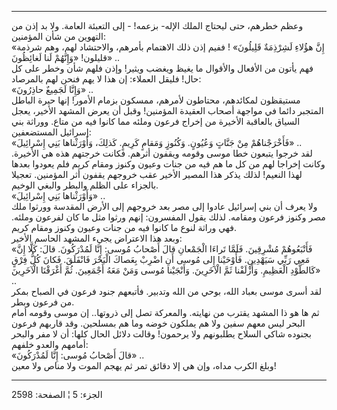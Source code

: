 ------------------------------------------------------------------------

وعظم خطرهم، حتى ليحتاج الملك الإله- بزعمه! - إلى التعبئة العامة. ولا بد
إذن من التهوين من شأن المؤمنين:  
«إِنَّ هؤُلاءِ لَشِرْذِمَةٌ قَلِيلُونَ» ! ففيم إذن ذلك الاهتمام بأمرهم، والاحتشاد لهم،
وهم شرذمة قليلون! «وَإِنَّهُمْ لَنا لَغائِظُونَ» ..  
فهم يأتون من الأفعال والأقوال ما يغيظ ويغضب ويثير! وإذن فلهم شأن وخطر
على كل حال! فليقل العملاء: إن هذا لا يهم فنحن لهم بالمرصاد:  
«وَإِنَّا لَجَمِيعٌ حاذِرُونَ» ..  
مستيقظون لمكائدهم، محتاطون لأمرهم، ممسكون بزمام الأمور! إنها حيرة الباطل
المتجبر دائما في مواجهة أصحاب العقيدة المؤمنين! وقبل أن يعرض المشهد
الأخير، يعجل السياق بالعاقبة الأخيرة من إخراج فرعون وملئه مما كانوا فيه
من متاع. ووراثة بني إسرائيل المستضعفين:  
«فَأَخْرَجْناهُمْ مِنْ جَنَّاتٍ وَعُيُونٍ. وَكُنُوزٍ وَمَقامٍ كَرِيمٍ. كَذلِكَ، وَأَوْرَثْناها بَنِي إِسْرائِيلَ»
..  
لقد خرجوا يتبعون خطا موسى وقومه ويقفون أثرهم. فكانت خرجتهم هذه هي
الأخيرة. وكانت إخراجا لهم من كل ما هم فيه من جنات وعيون وكنوز ومقام كريم
فلم يعودوا بعدها لهذا النعيم! لذلك يذكر هذا المصير الأخير عقب خروجهم
يقفون أثر المؤمنين. تعجيلا بالجزاء على الظلم والبطر والبغي الوخيم.  
«وَأَوْرَثْناها بَنِي إِسْرائِيلَ» ..  
ولا يعرف أن بني إسرائيل عادوا إلى مصر بعد خروجهم إلى الأرض المقدسة
وورثوا ملك مصر وكنوز فرعون ومقامه. لذلك يقول المفسرون: إنهم ورثوا مثل ما
كان لفرعون وملئه. فهي وراثة لنوع ما كانوا فيه من جنات وعيون وكنوز ومقام
كريم.  
وبعد هذا الاعتراض يجيء المشهد الحاسم الأخير:  
«فَأَتْبَعُوهُمْ مُشْرِقِينَ. فَلَمَّا تَراءَا الْجَمْعانِ قالَ أَصْحابُ مُوسى: إِنَّا لَمُدْرَكُونَ. قالَ:
كَلَّا إِنَّ مَعِي رَبِّي سَيَهْدِينِ. فَأَوْحَيْنا إِلى مُوسى أَنِ اضْرِبْ بِعَصاكَ الْبَحْرَ فَانْفَلَقَ. فَكانَ
كُلُّ فِرْقٍ كَالطَّوْدِ الْعَظِيمِ. وَأَزْلَفْنا ثَمَّ الْآخَرِينَ. وَأَنْجَيْنا مُوسى وَمَنْ مَعَهُ أَجْمَعِينَ.
ثُمَّ أَغْرَقْنَا الْآخَرِينَ» ..  
لقد أسرى موسى بعباد الله، بوحي من الله وتدبير. فأتبعهم جنود فرعون في
الصباح بمكر من فرعون وبطر.  
ثم ها هو ذا المشهد يقترب من نهايته. والمعركة تصل إلى ذروتها.. إن موسى
وقومه أمام البحر ليس معهم سفين ولا هم يملكون خوضه وما هم بمسلحين. وقد
قاربهم فرعون بجنوده شاكي السلاح يطلبونهم ولا يرحمون! وقالت دلائل الحال
كلها: أن لا مفر والبحر أمامهم والعدو خلفهم:  
«قالَ أَصْحابُ مُوسى: إِنَّا لَمُدْرَكُونَ» ..  
وبلغ الكرب مداه، وإن هي إلا دقائق تمر ثم يهجم الموت ولا مناص ولا معين!

------------------------------------------------------------------------

الجزء: 5 ¦ الصفحة: 2598
